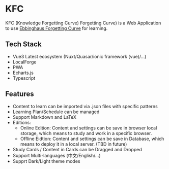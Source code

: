 # KFC
KFC (Knowledge Forgetting Curve) Forgetting Curve) is a Web Application to use [Ebbinghaus Forgetting Curve](https://zhuanlan.zhihu.com/p/109107882) for learning.

## Tech Stack
* Vue3 Latest ecosystem (Nuxt/Quasar/ionic framework (vue)/...)
* LocalForge
* PWA
* Echarts.js
* Typescript

## Features
* Content to learn can be imported via .json files with specific patterns
* Learning Plan/Schedule can be managed
* Support Markdown and LaTeX 
* Editions:
  * Online Edition: Content and settings can be save in browser local storage, which means to study and work in a specific browser.
  * Offline Eidtion: Content and settings can be save in Database, which means to deploy it in a local server. (TBD in future)
* Study Cards / Content in Cards can be Dragged and Dropped
* Support Multi-languages (中文/English/...)
* Supprt Dark/Light theme modes

